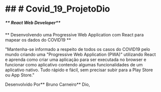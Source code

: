 # ## # **Covid_19_ProjetoDio**

##### ** React Web Developer**

**  Desenvolvendo uma Progressive Web Application com React para mapear os dados do COVID19  **
 
"Mantenha-se informado a respeito de todos os casos do COVID19 pelo mundo criando uma "Progressive Web Application (PWA)" utilizando React e aprenda como criar uma aplicação para ser executada no browser e funcionar como aplicativo contendo algumas funcionalidades de um aplicativo nativo. Tudo rápido e fácil, sem precisar subir para a Play Store ou App Store."

Desenvolvido Por** Bruno Carneiro** Dio,